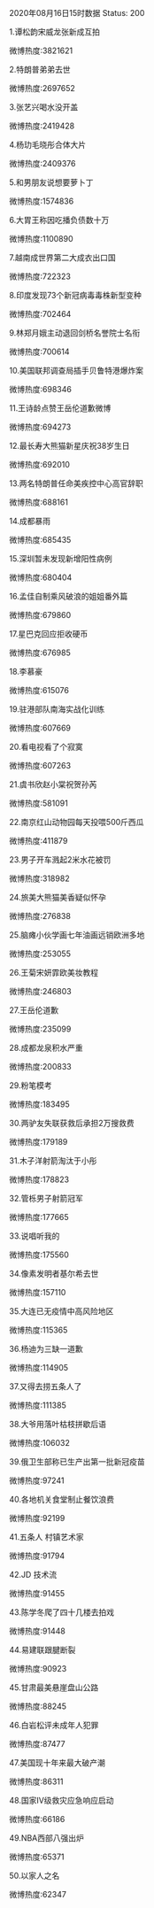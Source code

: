 2020年08月16日15时数据
Status: 200

1.谭松韵宋威龙张新成互拍

微博热度:3821621

2.特朗普弟弟去世

微博热度:2697652

3.张艺兴喝水没开盖

微博热度:2419428

4.杨玏毛晓彤合体大片

微博热度:2409376

5.和男朋友说想要萝卜丁

微博热度:1574836

6.大胃王称因吃播负债数十万

微博热度:1100890

7.越南成世界第二大成衣出口国

微博热度:722323

8.印度发现73个新冠病毒毒株新型变种

微博热度:702464

9.林郑月娥主动退回剑桥名誉院士名衔

微博热度:700614

10.美国联邦调查局插手贝鲁特港爆炸案

微博热度:698346

11.王诗龄点赞王岳伦道歉微博

微博热度:694273

12.最长寿大熊猫新星庆祝38岁生日

微博热度:692010

13.两名特朗普任命美疾控中心高官辞职

微博热度:688161

14.成都暴雨

微博热度:685435

15.深圳暂未发现新增阳性病例

微博热度:680404

16.孟佳自制乘风破浪的姐姐番外篇

微博热度:679860

17.星巴克回应拒收硬币

微博热度:676985

18.李慕豪

微博热度:615076

19.驻港部队南海实战化训练

微博热度:607669

20.看电视看了个寂寞

微博热度:607263

21.虞书欣赵小棠祝贺孙芮

微博热度:581091

22.南京红山动物园每天投喂500斤西瓜

微博热度:411879

23.男子开车溅起2米水花被罚

微博热度:318982

24.旅美大熊猫美香疑似怀孕

微博热度:276838

25.脑瘫小伙学画七年油画远销欧洲多地

微博热度:253055

26.王菊宋妍霏欧美妆教程

微博热度:246803

27.王岳伦道歉

微博热度:235099

28.成都龙泉积水严重

微博热度:200833

29.粉笔模考

微博热度:183495

30.两驴友失联获救后承担2万搜救费

微博热度:179189

31.木子洋射箭淘汰于小彤

微博热度:178823

32.管栎男子射箭冠军

微博热度:177665

33.说唱听我的

微博热度:175560

34.像素发明者基尔希去世

微博热度:157110

35.大连已无疫情中高风险地区

微博热度:115365

36.杨迪为三缺一道歉

微博热度:114905

37.又得去捞五条人了

微博热度:111385

38.大爷用落叶枯枝拼歇后语

微博热度:106032

39.俄卫生部称已生产出第一批新冠疫苗

微博热度:97241

40.各地机关食堂制止餐饮浪费

微博热度:92199

41.五条人 村镇艺术家

微博热度:91794

42.JD 技术流

微博热度:91455

43.陈学冬爬了四十几楼去拍戏

微博热度:91448

44.易建联跟腱断裂

微博热度:90923

45.甘肃最美悬崖盘山公路

微博热度:88245

46.白岩松评未成年人犯罪

微博热度:87477

47.美国现十年来最大破产潮

微博热度:86311

48.国家Ⅳ级救灾应急响应启动

微博热度:66186

49.NBA西部八强出炉

微博热度:65371

50.以家人之名

微博热度:62347

